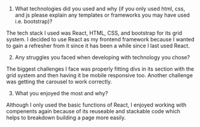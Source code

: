 1. What technologies did you used and why (if you only used html, css, and js please explain any templates or frameworks you may have used i.e. bootstrap)?

The tech stack I used was React, HTML, CSS, and bootstrap for its grid system. I decided to use React as my frontend framework because I wanted to gain a refresher from it since it has been a while since I last used React. 

2. Any struggles you faced when developing with technology you chose?

The biggest challenges I face was properly fitting divs in its section with the grid system and then having it be mobile responsive too. Another challenge was getting the carousel to work correctly.


3. What you enjoyed the most and why?

Although I only used the basic functions of React, I enjoyed working with compenents again because of its reuseable and stackable code which helps to breakdown building a page more easily. 
